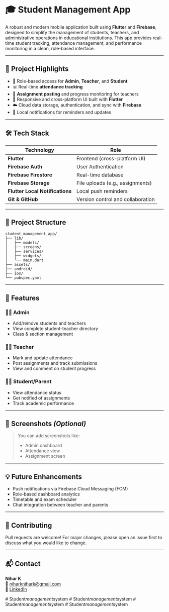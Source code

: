 # 🎓 Student Management App

A robust and modern mobile application built using **Flutter** and **Firebase**, designed to simplify the management of students, teachers, and administrative operations in educational institutions. This app provides real-time student tracking, attendance management, and performance monitoring in a clean, role-based interface.

---

## 🚀 Project Highlights

- 🔐 Role-based access for **Admin**, **Teacher**, and **Student**
- 📊 Real-time **attendance tracking**
- 📝 **Assignment posting** and progress monitoring for teachers
- 📱 Responsive and cross-platform UI built with **Flutter**
- ☁️ Cloud data storage, authentication, and sync with **Firebase**
- 🔔 Local notifications for reminders and updates

---

## 🛠️ Tech Stack

| Technology | Role |
|------------|------|
| **Flutter** | Frontend (cross-platform UI) |
| **Firebase Auth** | User Authentication |
| **Firebase Firestore** | Real-time database |
| **Firebase Storage** | File uploads (e.g., assignments) |
| **Flutter Local Notifications** | Local push reminders |
| **Git & GitHub** | Version control and collaboration |

---

## 📂 Project Structure

```
student_management_app/
├── lib/
│   ├── models/
│   ├── screens/
│   ├── services/
│   ├── widgets/
│   └── main.dart
├── assets/
├── android/
├── ios/
└── pubspec.yaml
```

---

## 🎯 Features

### 👩‍🏫 Admin
- Add/remove students and teachers
- View complete student-teacher directory
- Class & section management

### 🧑‍🏫 Teacher
- Mark and update attendance
- Post assignments and track submissions
- View and comment on student progress

### 👨‍🎓 Student/Parent
- View attendance status
- Get notified of assignments
- Track academic performance

---

## 📸 Screenshots *(Optional)*

> You can add screenshots like:
> - Admin dashboard
> - Attendance view
> - Assignment screen

---

## 💡 Future Enhancements

- Push notifications via Firebase Cloud Messaging (FCM)
- Role-based dashboard analytics
- Timetable and exam scheduler
- Chat integration between teacher and parents

---

## 🤝 Contributing

Pull requests are welcome! For major changes, please open an issue first to discuss what you would like to change.

---

## 📬 Contact

**Nihar K**  
📧 [niharknihark@gmail.com](mailto:niharknihark@gmail.com)  
🔗 [LinkedIn](https://www.linkedin.com/in/nihar-k-953655229)


#   S t u d e n t _ m a n a g e m e n t _ s y s t e m  
 #   S t u d e n t _ m a n a g e m e n t _ s y s t e m  
 #   S t u d e n t _ m a n a g e m e n t _ s y s t e m  
 #   S t u d e n t _ m a n a g e m e n t _ s y s t e m  
 